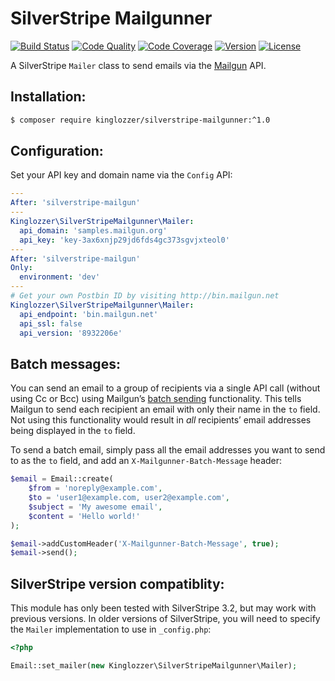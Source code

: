 # SilverStripe Mailgunner

[![Build Status](http://img.shields.io/travis/kinglozzer/silverstripe-mailgunner.svg?style=flat-square)](https://travis-ci.org/kinglozzer/silverstripe-mailgunner)
[![Code Quality](http://img.shields.io/scrutinizer/g/kinglozzer/silverstripe-mailgunner.svg?style=flat-square)](https://scrutinizer-ci.com/g/kinglozzer/silverstripe-mailgunner)
[![Code Coverage](http://img.shields.io/scrutinizer/coverage/g/kinglozzer/silverstripe-mailgunner.svg?style=flat-square)](https://scrutinizer-ci.com/g/kinglozzer/silverstripe-mailgunner)
[![Version](http://img.shields.io/packagist/v/kinglozzer/silverstripe-mailgunner.svg?style=flat-square)](https://packagist.org/packages/kinglozzer/silverstripe-mailgunner)
[![License](http://img.shields.io/packagist/l/kinglozzer/silverstripe-mailgunner.svg?style=flat-square)](LICENSE.md)

A SilverStripe `Mailer` class to send emails via the [Mailgun](http://www.mailgun.com/) API.

## Installation:

```bash
$ composer require kinglozzer/silverstripe-mailgunner:^1.0
```

## Configuration:

Set your API key and domain name via the `Config` API:

```yml
---
After: 'silverstripe-mailgun'
---
Kinglozzer\SilverStripeMailgunner\Mailer:
  api_domain: 'samples.mailgun.org'
  api_key: 'key-3ax6xnjp29jd6fds4gc373sgvjxteol0'
---
After: 'silverstripe-mailgun'
Only:
  environment: 'dev'
---
# Get your own Postbin ID by visiting http://bin.mailgun.net
Kinglozzer\SilverStripeMailgunner\Mailer:
  api_endpoint: 'bin.mailgun.net'
  api_ssl: false
  api_version: '8932206e'
```

## Batch messages:

You can send an email to a group of recipients via a single API call (without using Cc or Bcc) using Mailgun’s [batch sending](https://documentation.mailgun.com/user_manual.html#batch-sending) functionality. This tells Mailgun to send each recipient an email with only their name in the `to` field. Not using this functionality would result in _all_ recipients’ email addresses being displayed in the `to` field.

To send a batch email, simply pass all the email addresses you want to send to as the `to` field, and add an `X-Mailgunner-Batch-Message` header:

```php
$email = Email::create(
	$from = 'noreply@example.com',
	$to = 'user1@example.com, user2@example.com',
	$subject = 'My awesome email',
	$content = 'Hello world!'
);

$email->addCustomHeader('X-Mailgunner-Batch-Message', true);
$email->send();
```

## SilverStripe version compatiblity:

This module has only been tested with SilverStripe 3.2, but may work with previous versions. In older versions of SilverStripe, you will need to specify the `Mailer` implementation to use in `_config.php`:

```php
<?php

Email::set_mailer(new Kinglozzer\SilverStripeMailgunner\Mailer);
```
